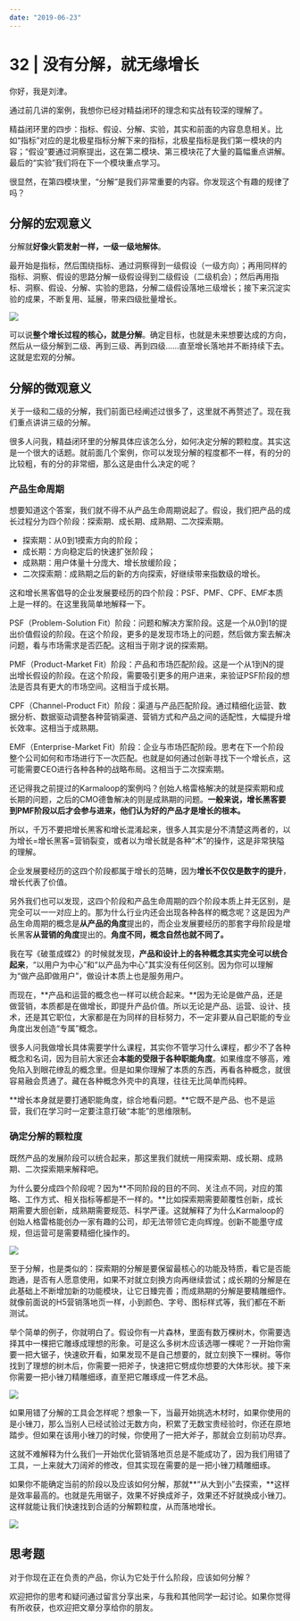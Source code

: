 ```yaml
---
date: "2019-06-23"
---  
```

      
# 32 | 没有分解，就无缘增长
你好，我是刘津。

通过前几讲的案例，我想你已经对精益闭环的理念和实战有较深的理解了。

精益闭环里的四步：指标、假设、分解、实验，其实和前面的内容息息相关。比如“指标”对应的是北极星指标分解下来的指标，北极星指标是我们第一模块的内容；“假设”要通过洞察提出，这在第二模块、第三模块花了大量的篇幅重点讲解。最后的“实验”我们将在下一个模块重点学习。

很显然，在第四模块里，“分解”是我们非常重要的内容。你发现这个有趣的规律了吗？

## 分解的宏观意义

分解就**好像火箭发射一样，一级一级地解体**。

最开始是指标，然后围绕指标、通过洞察得到一级假设（一级方向）；再用同样的指标、洞察、假设的思路分解一级假设得到二级假设（二级机会）；然后再用指标、洞察、假设、分解、实验的思路，分解二级假设落地三级增长；接下来沉淀实验的成果，不断复用、延展，带来四级批量增长。

![](./httpsstatic001geekbangorgresourceimage96a99677beafad7c7e6a4672caa9cff0aca9.png)

可以说**整个增长过程的核心，就是分解**。确定目标，也就是未来想要达成的方向，然后从一级分解到二级、再到三级、再到四级……直至增长落地并不断持续下去。这就是宏观的分解。

## 分解的微观意义

关于一级和二级的分解，我们前面已经阐述过很多了，这里就不再赘述了。现在我们重点讲讲三级的分解。

<!-- [[[read_end]]] -->

很多人问我，精益闭环里的分解具体应该怎么分，如何决定分解的颗粒度。其实这是一个很大的话题。就前面几个案例，你可以发现分解的程度都不一样，有的分的比较粗，有的分的非常细，那么这是由什么决定的呢？

### 产品生命周期

想要知道这个答案，我们就不得不从产品生命周期说起了。假设，我们把产品的成长过程分为四个阶段：探索期、成长期、成熟期、二次探索期。

* 探索期：从0到1摸索方向的阶段；
* 成长期：方向稳定后的快速扩张阶段；
* 成熟期：用户体量十分庞大、增长放缓阶段；
* 二次探索期：成熟期之后的新的方向探索，好继续带来指数级的增长。

这和增长黑客倡导的企业发展要经历的四个阶段：PSF、PMF、CPF、EMF本质上是一样的。在这里我简单地解释一下。

PSF（Problem-Solution Fit）阶段：问题和解决方案阶段。这是一个从0到1的提出价值假设的阶段。在这个阶段，更多的是发现市场上的问题，然后做方案去解决问题，看与市场需求是否匹配。这相当于刚才说的探索期。

PMF（Product-Market Fit）阶段：产品和市场匹配阶段。这是一个从1到N的提出增长假设的阶段。在这个阶段，需要吸引更多的用户进来，来验证PSF阶段的想法是否具有更大的市场空间。这相当于成长期。

CPF（Channel-Product Fit）阶段：渠道与产品匹配阶段。通过精细化运营、数据分析、数据驱动调整各种营销渠道、营销方式和产品之间的适配性，大幅提升增长效率。这相当于成熟期。

EMF（Enterprise-Market Fit）阶段：企业与市场匹配阶段。思考在下一个阶段整个公司如何和市场进行下一次匹配。也就是如何通过创新寻找下一个增长点，这可能需要CEO进行各种各种的战略布局。这相当于二次探索期。

还记得我之前提过的Karmaloop的案例吗？创始人格雷格解决的就是探索期和成长期的问题，之后的CMO德鲁解决的则是成熟期的问题。**一般来说，增长黑客要到PMF阶段以后才会参与进来，他们认为好的产品才是增长的根本。**

所以，千万不要把增长黑客和增长混淆起来，很多人其实是分不清楚这两者的，以为增长=增长黑客=营销裂变，或者以为增长就是各种“术”的操作，这是非常狭隘的理解。

企业发展要经历的这四个阶段都属于增长的范畴，因为**增长不仅仅是数字的提升**，增长代表了价值。

另外我们也可以发现，这四个阶段和产品生命周期的四个阶段本质上并无区别，是完全可以一一对应上的。那为什么行业内还会出现各种各样的概念呢？这是因为产品生命周期的概念是**从产品的角度**提出的，而企业发展要经历的那套字母阶段是增长黑客**从营销的角度**提出的。**角度不同，概念自然也就不同了。**

我在写《破茧成蝶2》的时候就发现，**产品和设计上的各种概念其实完全可以统合起来**，“以用户为中心”和“以产品为中心”其实没有任何区别。因为你可以理解为“做产品即做用户”，做设计本质上也是服务用户。

而现在，**产品和运营的概念也一样可以统合起来。**因为无论是做产品，还是做营销，本质都是在做增长，即提升产品价值。所以无论是产品、运营、设计、技术，还是其它职位，大家都是在为同样的目标努力，不一定非要从自己职能的专业角度出发创造“专属”概念。

很多人问我做增长具体需要学什么课程，其实你不管学习什么课程，都少不了各种概念和名词，因为目前大家还会**本能的受限于各种职能角度**。如果维度不够高，难免陷入到眼花缭乱的概念里。但是如果你理解了本质的东西，再看各种概念，就很容易融会贯通了。藏在各种概念外壳中的真理，往往无比简单而纯粹。

**增长本身就是要打通职能角度，综合地看问题。**它既不是产品、也不是运营，我们在学习时一定要注意打破“本能”的思维限制。

### 确定分解的颗粒度

既然产品的发展阶段可以统合起来，那这里我们就统一用探索期、成长期、成熟期、二次探索期来解释吧。

为什么要分成四个阶段呢？因为**不同阶段的目的不同、关注点不同，对应的策略、工作方式、相关指标等都是不一样的。**比如探索期需要颠覆性创新，成长期需要大胆创新，成熟期需要规范、科学严谨。这就解释了为什么Karmaloop的创始人格雷格能创办一家有趣的公司，却无法带领它走向辉煌。创新不能墨守成规，但运营可是需要精细化操作的。

![](./httpsstatic001geekbangorgresourceimage0430043c4979e729bfda3c74bbd07cec6b30.png)

至于分解，也是类似的：探索期的分解是要保留最核心的功能及特质，看它是否能跑通，是否有人愿意使用，如果不对就立刻换方向再继续尝试；成长期的分解是在此基础上不断增加新的功能模块，让它日臻完善；而成熟期的分解是要精雕细作。就像前面说的H5营销落地页一样，小到颜色、字号、图标样式等，我们都在不断测试。

举个简单的例子，你就明白了。假设你有一片森林，里面有数万棵树木，你需要选择其中一棵把它雕琢成理想的形象。可是这么多树木应该选哪一棵呢？一开始你需要一把大锯子，快速砍开看，如果发现不是自己想要的，就立刻换下一棵树。等你找到了理想的树木后，你需要一把斧子，快速把它劈成你想要的大体形状。接下来你需要一把小锉刀精雕细琢，直至把它雕琢成一件艺术品。

![](./httpsstatic001geekbangorgresourceimaged6a7d6b7267da99c6491382b214f2b77cda7.png)

如果用错了分解的工具会怎样呢？想象一下，当最开始挑选木材时，如果你使用的是小锉刀，那么当别人已经试验过无数方向，积累了无数宝贵经验时，你还在原地踏步。但如果在该用小锉刀的时候，你使用了一把大斧子，那就会立刻前功尽弃。

这就不难解释为什么我们一开始优化营销落地页总是不能成功了，因为我们用错了工具，一上来就大刀阔斧的修改，但其实现在需要的是一把小锉刀精雕细琢。

如果你不能确定当前的阶段以及应该如何分解，那就**“从大到小”去探索，**这样是效率最高的。也就是先用锯子，效果不好换成斧子，效果还不好就换成小锉刀。这样就能让我们快速找到合适的分解颗粒度，从而落地增长。

![](./httpsstatic001geekbangorgresourceimage925992abdcc38ced1818e502e060962c1959.png)

## 思考题

对于你现在正在负责的产品，你认为它处于什么阶段，应该如何分解？

欢迎把你的思考和疑问通过留言分享出来，与我和其他同学一起讨论。如果你觉得有所收获，也欢迎把文章分享给你的朋友。